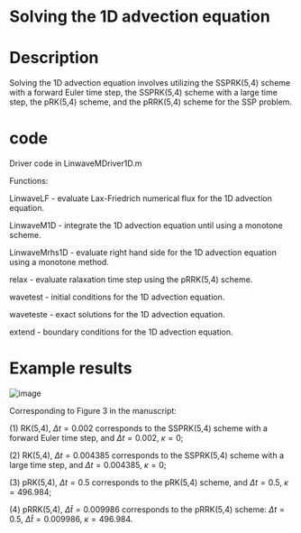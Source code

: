 # Solving the 1D advection equation

# Description
Solving the 1D advection equation involves utilizing the SSPRK(5,4) scheme with a forward Euler time step, the SSPRK(5,4) scheme with a large time step, the pRK(5,4) scheme, and the pRRK(5,4) scheme for the SSP problem.

# code
Driver code in LinwaveMDriver1D.m

Functions:

LinwaveLF - evaluate Lax-Friedrich numerical flux for the 1D advection equation.

LinwaveM1D - integrate the 1D advection equation until using a monotone scheme.

LinwaveMrhs1D - evaluate right hand side for the 1D advection equation using a monotone method.

relax - evaluate ralaxation time step using the pRRK(5,4) scheme.

wavetest - initial conditions for the 1D advection equation.

waveteste - exact solutions for the 1D advection equation.

extend - boundary conditions for the 1D advection equation.

# Example results
![image](https://github.com/liulelenudt/LTS-for-scalar-conservation-laws/assets/148626828/53bbbd3a-5e99-45a6-86d3-cd8630ecedc5)

Corresponding to Figure 3 in the manuscript:

(1) RK(5,4), $\Delta t=0.002$ corresponds to the SSPRK(5,4) scheme with a forward Euler time step, and $\Delta t=0.002$, $\kappa=0$;

(2) RK(5,4), $\Delta t=0.004385$ corresponds to the SSPRK(5,4) scheme with a large time step, and $\Delta t=0.004385$, $\kappa=0$;

(3) pRK(5,4), $\Delta t=0.5$ corresponds to the pRK(5,4) scheme, and $\Delta t=0.5$, $\kappa=496.984$;

(4) pRRK(5,4), $\Delta\hat{t}=0.009986$ corresponds to the pRRK(5,4) scheme: $\Delta t=0.5$, $\Delta\hat{t}=0.009986$, $\kappa=496.984$.
